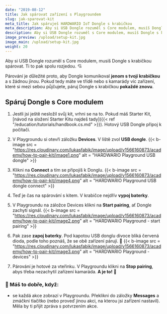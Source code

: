 ```yaml
---
date: "2019-08-12"
title: Jak spárovat zařízení s Playgroundem
slug: jak-sparovat-kit
meta_title: Jak spáruješ HARDWARIO IoT Dongle s krabičkou
meta_description: Aby si USB Dongle rozuměl s Core modulem, musíš Dongle s krabičkou spárovat. Ti si pak mezi sebou vytvoří spojení. Mrkni, jak na to.
description: Aby si USB Dongle rozuměl s Core modulem, musíš Dongle s krabičkou spárovat. Ti si pak mezi sebou vytvoří spojení. Mrkni, jak na to.
image_preview: /upload/setup-kit.jpg
image_main: /upload/setup-kit.jpg
weight: 20
---
```


Aby si USB Dongle rozuměl s Core modulem, musíš Dongle s krabičkou spárovat. Ti to pak spolu rozjedou. 💘

Párování je důležité proto, aby Dongle komunikoval **jenom s tvojí krabičkou** a s žádnou jinou. Pokud tedy máte ve třídě nebo s kamarády víc zařízení, které si mezi sebou půjčujete, páruj Dongle s krabičkou **pokaždé znovu**.

## Spáruj Dongle s Core modulem
1. Jestli jsi ještě nesložil svůj kit, vrhni se na to. Pokud máš Starter Kit, [návod na složení Starter Kitu najdeš tady]({{< ref "/education/tutorials/handbook.cs.md" >}}). Hotový USB Dongle připoj k počítači.

2. V Playgroundu si otevři záložku **Devices**. V liště zvol **USB dongle**.
{{< b-image src = "https://res.cloudinary.com/lukasfabik/image/upload/v1566160873/academy/how-to-pair-kit/image1.png" alt = "HARDWARIO Playground USB dongle" >}}

3. Klikni na **Connect** a tím se připojíš k Donglu.
{{< b-image src = "https://res.cloudinary.com/lukasfabik/image/upload/v1566160873/academy/how-to-pair-kit/image4.png" alt = "HARDWARIO Playground USB dongle connect" >}}

4. Teď je čas na spárování s kitem. V krabičce nejdřív **vypoj baterky**.
5. V Playgroundu na záložce Devices klikni na **Start pairing**, ať Dongle zachytí signál.
{{< b-image src = "https://res.cloudinary.com/lukasfabik/image/upload/v1566160873/academy/how-to-pair-kit/image2.png" alt = "HARDWARIO Playground - start pairing" >}}

6. Pak zase **zapoj baterky**. Pod kapotou USB donglu divoce bliká červená dioda, podle toho poznáš, že se obě zařízení párují. 🚨
{{< b-image src = "https://res.cloudinary.com/lukasfabik/image/upload/v1566160873/academy/how-to-pair-kit/image3.png" alt = "HARDWARIO Playground - devices" >}}

7. Párování je hotové za vteřinku. V Playgroundu klikni na **Stop pairing**, abys třeba nezachytil zařízení kamaráda. **A je to!** 💪


### 🙌 Máš to dobře, když:
* se každá akce zobrazí v Playgroundu. Překlikni do záložky **Messages** a zmáčkni tlačítko (nebo proveď jinou akci, na kterou jsi zařízení nastavil). Měla by ti přijít zpráva s potvrzením akce.
